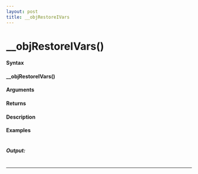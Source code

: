 ```yaml
---
layout: post
title: __objRestoreIVars
---
```


# __objRestoreIVars()


#### Syntax

#### __objRestoreIVars()

#### Arguments

#### Returns

#### Description

#### Examples

```

```

##### Output:

```

```

---